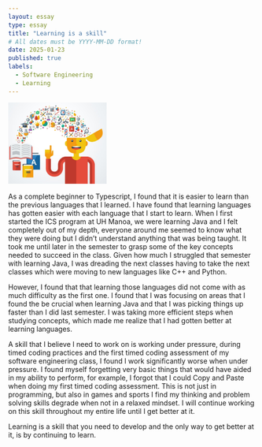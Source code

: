 ```yaml
---
layout: essay
type: essay
title: "Learning is a skill"
# All dates must be YYYY-MM-DD format!
date: 2025-01-23
published: true
labels:
  - Software Engineering
  - Learning
---
```


<img width="200px" class="rounded float-start pe-4" src="../img/Learning.jpg">

As a complete beginner to Typescript, I found that it is easier to learn than the previous languages that I learned. I have found that learning languages has gotten easier with each language that I start to learn. When I first started the ICS program at UH Manoa, we were learning Java and I felt completely out of my depth, everyone around me seemed to know what they were doing but I didn’t understand anything that was being taught. It took me until later in the semester to grasp some of the key concepts needed to succeed in the class. Given how much I struggled that semester with learning Java, I was dreading the next classes having to take the next classes which were moving to new languages like C++ and Python.

However, I found that that learning those languages did not come with as much difficulty as the first one. I found that I was focusing on areas that I found the be crucial when learning Java and that I was picking things up faster than I did last semester. I was taking more efficient steps when studying concepts, which made me realize that I had gotten better at learning languages. 

A skill that I believe I need to work on is working under pressure, during timed coding practices and the first timed coding assessment of my software engineering class, I found I work significantly worse when under pressure. I found myself forgetting very basic things that would have aided in my ability to perform, for example, I forgot that I could Copy and Paste when doing my first timed coding assessment. This is not just in programming, but also in games and sports I find my thinking and problem solving skills degrade when not in a relaxed mindset. I will continue working on this skill throughout my entire life until I get better at it.

Learning is a skill that you need to develop and the only way to get better at it, is by continuing to learn.

